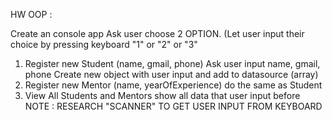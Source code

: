 HW OOP :

Create an console app
Ask user choose 2 OPTION. (Let user input their choice by pressing keyboard "1" or "2" or "3"
1. Register new Student (name, gmail, phone)
Ask user input name, gmail, phone
Create new object with user input and add to datasource (array)
2. Register new Mentor (name, yearOfExperience)
do the same as Student
3. View All Students and Mentors
show all data that user input before
NOTE : RESEARCH "SCANNER" TO GET USER INPUT FROM KEYBOARD
